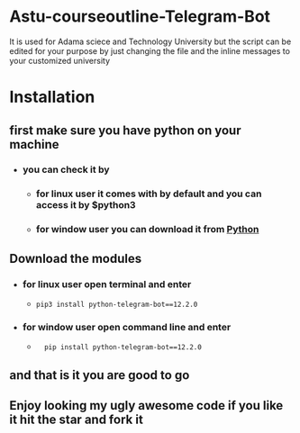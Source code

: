 # Astu-courseoutline-Telegram-Bot
It is used for Adama sciece and Technology University but the script can be edited for your purpose
by just changing the file and the inline messages to your customized university 



# Installation 
## first make sure you have python on your machine 
  - ### you can check it by 
      - ### for linux user it comes with by default and you can access it by __**$python3**__
      - ### for window user you can download it from [Python](https://www.python.org/downloads/)
## Download the modules 
  - ### for linux user open terminal and enter 
      - ```
        pip3 install python-telegram-bot==12.2.0
        ```
  - ### for window user open command line and enter
    - ```
        pip install python-telegram-bot==12.2.0
        ```
## and that is it you are good to go 

## Enjoy looking my ugly awesome code if you like it hit the __star__ and __fork__ it 
